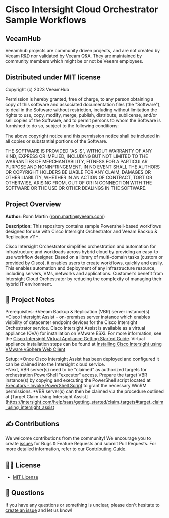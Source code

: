 # Cisco Intersight Cloud Orchestrator Sample Workflows

## VeeamHub
Veeamhub projects are community driven projects, and are not created by Veeam R&D nor validated by Veeam Q&A. They are maintained by community members which might be or not be Veeam employees. 

## Distributed under MIT license
Copyright (c) 2023 VeeamHub

Permission is hereby granted, free of charge, to any person obtaining a copy of this software and associated documentation files (the "Software"), to deal in the Software without restriction, including without limitation the rights to use, copy, modify, merge, publish, distribute, sublicense, and/or sell copies of the Software, and to permit persons to whom the Software is furnished to do so, subject to the following conditions:

The above copyright notice and this permission notice shall be included in all copies or substantial portions of the Software.

THE SOFTWARE IS PROVIDED "AS IS", WITHOUT WARRANTY OF ANY KIND, EXPRESS OR IMPLIED, INCLUDING BUT NOT LIMITED TO THE WARRANTIES OF MERCHANTABILITY, FITNESS FOR A PARTICULAR PURPOSE AND NONINFRINGEMENT. IN NO EVENT SHALL THE AUTHORS OR COPYRIGHT HOLDERS BE LIABLE FOR ANY CLAIM, DAMAGES OR OTHER LIABILITY, WHETHER IN AN ACTION OF CONTRACT, TORT OR OTHERWISE, ARISING FROM, OUT OF OR IN CONNECTION WITH THE SOFTWARE OR THE USE OR OTHER DEALINGS IN THE SOFTWARE.

## Project Overview
**Author:** Ronn Martin (ronn.martin@veeam.com)

**Description:** This repository contains sample Powershell-based workflows designed for use with Cisco Intersight Orchestrator and Veeam Backup & Replication v11+.

Cisco Intersight Orchestrator simplifies orchestration and automation for infrastructure and workloads across hybrid cloud by providing an easy-to-use workflow designer. Based on a library of multi-domain tasks (custom or provided by Cisco), it enables users to create workflows, quickly and easily.  This enables automation and deployment of any infrastructure resource, including servers, VMs, networks and applications.  Customer’s benefit from Intersight Cloud Orchestrator by reducing the complexity of managing their hybrid IT environment.

## 📗 Project Notes

Prerequisites: 
*Veeam Backup & Replication (VBR) server instance(s)
*Cisco Intersight Assist - on-premises server instance which enables visibility of datacenter endpoint devices for the Cisco Intersight Orchestrator service. Cisco Intersight Assist is available as a virtual appliance (OVA) for installation on VMware ESXi. For more information, see the [Cisco Intersight Virtual Appliance Getting Started Guide](https://www.cisco.com/c/en/us/td/docs/unified_computing/Intersight/cisco-intersight-assist-getting-started-guide/m-overview-of-cisco-intersight-assist.html). Virtual appliance installation steps can be found at [Installing Cisco Intersight using VMware vSphere Web Client](https://www.cisco.com/c/en/us/td/docs/unified_computing/Intersight/cisco-intersight-assist-getting-started-guide/m-installing-cisco-intersight-assist.html)

Setup: 
*Once Cisco Intersight Assist has been deployed and configured it can be claimed into the Intersight cloud service.  
*Next, VBR server(s) need to be "claimed" as authorized targets for orchestration PowerShell "executor" access. Prepare the target VBR instance(s) by copying and executing the PowerShell script located at [Executors - Invoke PowerShell Script](https://intersight.com/help/saas/resources/Executor_PowerShell#supported_targets) to grant the necessary WinRM permissions. 
*VBR server(s) can then be claimed via the procedure outlined at [Target Claim Using Intersight Assist](https://intersight.com/help/saas/getting_started/claim_targets#target_claim_using_intersight_assist

## ✍ Contributions

We welcome contributions from the community! We encourage you to create [issues](https://github.com/VeeamHub/veeam-cisco-intersight-workflows/issues/new/choose) for Bugs & Feature Requests and submit Pull Requests. For more detailed information, refer to our [Contributing Guide](CONTRIBUTING.md).

## 🤝🏾 License

* [MIT License](LICENSE)

## 🤔 Questions

If you have any questions or something is unclear, please don't hesitate to [create an issue](https://github.com/VeeamHub/veeam-cisco-intersight-workflows/issues/new/choose) and let us know!

